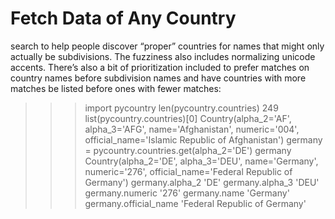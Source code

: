 # Fetch Data of Any Country
 search to help people discover “proper” countries for names that might only actually be subdivisions. The fuzziness also includes normalizing unicode accents. There’s also a bit of prioritization included to prefer matches on country names before subdivision names and have countries with more matches be listed before ones with fewer matches:

>>> import pycountry
>>> len(pycountry.countries)
249
>>> list(pycountry.countries)[0]
Country(alpha_2='AF', alpha_3='AFG', name='Afghanistan', numeric='004', official_name='Islamic Republic of Afghanistan')
>>> germany = pycountry.countries.get(alpha_2='DE')
>>> germany
Country(alpha_2='DE', alpha_3='DEU', name='Germany', numeric='276', official_name='Federal Republic of Germany')
>>> germany.alpha_2
'DE'
>>> germany.alpha_3
'DEU'
>>> germany.numeric
'276'
>>> germany.name
'Germany'
>>> germany.official_name
'Federal Republic of Germany'
